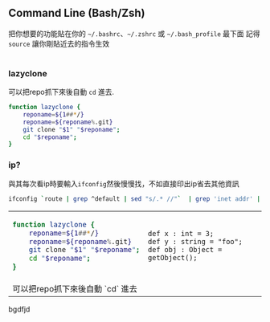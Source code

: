 Command Line (Bash/Zsh)
------
把你想要的功能貼在你的 `~/.bashrc`、`~/.zshrc` 或 `~/.bash_profile` 最下面
記得 `source` 讓你剛貼近去的指令生效
<br>
<br>
### lazyclone
可以把repo抓下來後自動 `cd` 進去.
```bash
function lazyclone {
    reponame=${1##*/}
    reponame=${reponame%.git}
    git clone "$1" "$reponame";
    cd "$reponame";
}
```

### ip?
與其每次看ip時要輸入`ifconfig`然後慢慢找，不如直接印出ip省去其他資訊
```bash
ifconfig `route | grep ^default | sed "s/.* //"`  | grep 'inet addr' | cut -d: -f2 | awk '{print $1}'
```

<table>
<tr>
<td>
  
  ```bash
  function lazyclone {
      reponame=${1##*/}
      reponame=${reponame%.git}
      git clone "$1" "$reponame";
      cd "$reponame";
  }
  ```
</td>
<td>
  
  ```nemerle
  def x : int = 3;
  def y : string = "foo";
  def obj : Object = getObject();
  ```
</td>
</tr>
<tr>
<td colspan="2">
  可以把repo抓下來後自動 `cd` 進去
</td>
</tr>
</table>

bgdfjd
